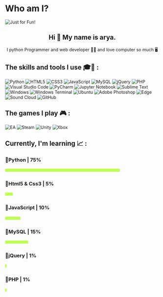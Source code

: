 # Who am I?

<img src="https://user-images.githubusercontent.com/112857735/188410602-524d6480-da5f-40aa-990d-ae30b2adcbd4.svg" alt="Just for Fun!">

<h2 align="center">Hi 👋 My name is arya.</h2>

<p align="center">I python Programmer and web developer 🐍🌐 and love computer so much 🖥️</p>

<h2 align="left">The skills and tools I use 🎓🔧 : </h2>

![Python](https://img.shields.io/badge/python-3670A0?style=for-the-badge&logo=python&logoColor=ffdd54) ![HTML5](https://img.shields.io/badge/html5-%23E34F26.svg?style=for-the-badge&logo=html5&logoColor=white) ![CSS3](https://img.shields.io/badge/css3-%231572B6.svg?style=for-the-badge&logo=css3&logoColor=white) ![JavaScript](https://img.shields.io/badge/javascript-%23323330.svg?style=for-the-badge&logo=javascript&logoColor=%23F7DF1E) ![MySQL](https://img.shields.io/badge/mysql-%2300f.svg?style=for-the-badge&logo=mysql&logoColor=white) ![jQuery](https://img.shields.io/badge/jquery-%230769AD.svg?style=for-the-badge&logo=jquery&logoColor=white) ![PHP](https://img.shields.io/badge/php-%23777BB4.svg?style=for-the-badge&logo=php&logoColor=white) ![Visual Studio Code](https://img.shields.io/badge/Visual%20Studio%20Code-0078d7.svg?style=for-the-badge&logo=visual-studio-code&logoColor=white) ![PyCharm](https://img.shields.io/badge/pycharm-143?style=for-the-badge&logo=pycharm&logoColor=black&color=black&labelColor=green) ![Jupyter Notebook](https://img.shields.io/badge/jupyter-%23FA0F00.svg?style=for-the-badge&logo=jupyter&logoColor=white) ![Sublime Text](https://img.shields.io/badge/sublime_text-%23575757.svg?style=for-the-badge&logo=sublime-text&logoColor=important) ![Windows](https://img.shields.io/badge/Windows-0078D6?style=for-the-badge&logo=windows&logoColor=white) ![Windows Terminal](https://img.shields.io/badge/Windows%20Terminal-%234D4D4D.svg?style=for-the-badge&logo=windows-terminal&logoColor=white) ![Ubuntu](https://img.shields.io/badge/Ubuntu-E95420?style=for-the-badge&logo=ubuntu&logoColor=white) ![Adobe Photoshop](https://img.shields.io/badge/adobe%20photoshop-%2331A8FF.svg?style=for-the-badge&logo=adobe%20photoshop&logoColor=white) ![Edge](https://img.shields.io/badge/Edge-0078D7?style=for-the-badge&logo=Microsoft-edge&logoColor=white) ![Sound Cloud](https://img.shields.io/badge/sound%20cloud-FF5500?style=for-the-badge&logo=soundcloud&logoColor=white) ![GitHub](https://img.shields.io/badge/github-%23121011.svg?style=for-the-badge&logo=github&logoColor=white)

<h2 align="left">The games I play 🎮 : </h2>

![EA](https://img.shields.io/badge/ea-%23000000.svg?style=for-the-badge&logo=ea&logoColor=white) ![Steam](https://img.shields.io/badge/steam-%23000000.svg?style=for-the-badge&logo=steam&logoColor=white) ![Unity](https://img.shields.io/badge/unity-%23000000.svg?style=for-the-badge&logo=unity&logoColor=white) ![Xbox](https://img.shields.io/badge/xbox-%23107C10.svg?style=for-the-badge&logo=xbox&logoColor=white) 

<h2 align="left">Currently, I'm learning 📈 : </h2>

<h3 align="left">🔮Python | 75%</h3> <img src="https://github.com/arya-binery/arya-binery/blob/main/image/bar.png?raw=true" height="16px" width="375px">

<h3 align="left">🔮Html5 & Css3 | 5%</h3> <img src="https://github.com/arya-binery/arya-binery/blob/main/image/bar.png?raw=true" height="16px" width="25px">

<h3 align="left">🔮JavaScript | 10%</h3> <img src="https://github.com/arya-binery/arya-binery/blob/main/image/bar.png?raw=true" height="16px" width="50px">

<h3 align="left">🔮MySQL | 15%</h3> <img src="https://github.com/arya-binery/arya-binery/blob/main/image/bar.png?raw=true" height="16px" width="75px">

<h3 align="left">🔮jQuery | 1%</h3> <img src="https://github.com/arya-binery/arya-binery/blob/main/image/bar.png?raw=true" height="16px" width="5px">

<h3 align="left">🔮PHP | 1%</h3> <img src="https://github.com/arya-binery/arya-binery/blob/main/image/bar.png?raw=true" height="16px" width="5px">
